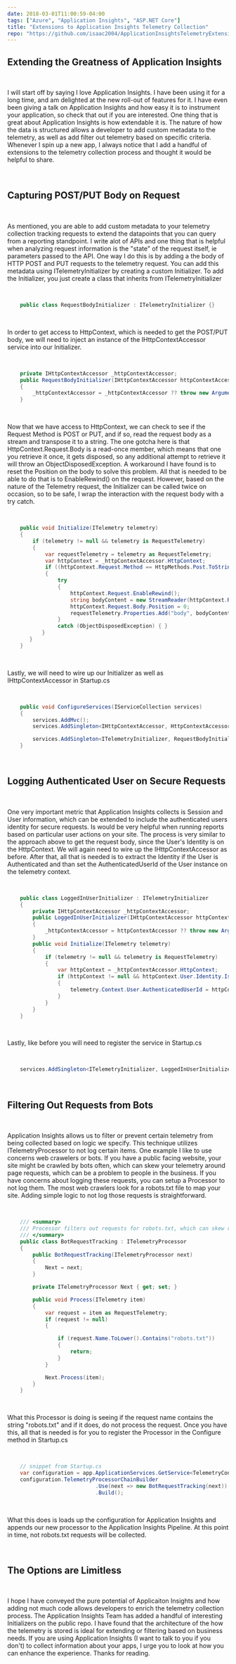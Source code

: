 ```yaml
---
date: 2018-03-01T11:00:59-04:00
tags: ["Azure", "Application Insights", "ASP.NET Core"]
title: "Extensions to Application Insights Telemetry Collection"
repo: "https://github.com/isaac2004/ApplicationInsightsTelemetryExtensions"
---
```


## Extending the Greatness of Application Insights

<br />

I will start off by saying I love Application Insights. I have been using it for a long time, and am delighted at the new roll-out of features for it. I have even been giving a talk on Application Insights and how easy it is to instrument your application, so check that out if you are interested. One thing that is great about Application Insights is how extendable it is. The nature of how the data is structured allows a developer to add custom metadata to the telemetry, as well as add filter out telemetry based on specific criteria. Whenever I spin up a new app, I always notice that I add a handful of extensions to the telemetry collection process and thought it would be helpful to share.

<br />

## Capturing POST/PUT Body on Request

<br />

As mentioned, you are able to add custom metadata to your telemetry collection tracking requests to extend the datapoints that you can query from a reporting standpoint. I write alot of APIs and one thing that is helpful when analyzing request information is the "state" of the request itself, ie parameters passed to the API. One way I do this is by adding a the body of HTTP POST and PUT requests to the telemetry request. You can add this metadata using ITelemetryInitializer by creating a custom Initializer. To add the Initializer, you just create a class that inherits from ITelemetryInitializer

<br />

```csharp
    public class RequestBodyInitializer : ITelemetryInitializer {}
```

<br />

In order to get access to HttpContext, which is needed to get the POST/PUT body, we will need to inject an instance of the IHttpContextAccessor service into our Initializer.

<br />

```csharp
    private IHttpContextAccessor _httpContextAccessor;
    public RequestBodyInitializer(IHttpContextAccessor httpContextAccessor)
    {
        _httpContextAccessor = _httpContextAccessor ?? throw new ArgumentNullException("httpContextAccessor");
    }
```

<br />

Now that we have access to HttpContext, we can check to see if the Request Method is POST or PUT, and if so, read the request body as a stream and transpose it to a string. The one gotcha here is that HttpContext.Request.Body is a read-once member, which means that one you retrieve it once, it gets disposed, so any additional attempt to retrieve it will throw an ObjectDisposedException. A workaround I have found is to reset the Position on the body to solve this problem. All that is needed to be able to do that is to EnableRewind() on the request. However, based on the nature of the Telemetry request, the Initializer can be called twice on occasion, so to be safe, I wrap the interaction with the request body with a try catch.

<br />

```csharp
    public void Initialize(ITelemetry telemetry)
    {
        if (telemetry != null && telemetry is RequestTelemetry)
        {
            var requestTelemetry = telemetry as RequestTelemetry;
            var httpContext = _httpContextAccessor.HttpContext;
            if ((httpContext.Request.Method == HttpMethods.Post.ToString() || httpContext.Request.Method == HttpMethods.Put.ToString()) && httpContext.Request.Body.CanRead)
            {
                try
                {
                    httpContext.Request.EnableRewind();
                    string bodyContent = new StreamReader(httpContext.Request.Body).ReadToEnd();
                    httpContext.Request.Body.Position = 0;
                    requestTelemetry.Properties.Add("body", bodyContent);
                }
                catch (ObjectDisposedException) { }
           }
       }
    }
```

<br />

Lastly, we will need to wire up our Initializer as well as IHttpContextAccessor in Startup.cs

<br />

```csharp
    public void ConfigureServices(IServiceCollection services)
    {
        services.AddMvc();
        services.AddSingleton<IHttpContextAccessor, HttpContextAccessor>();

        services.AddSingleton<ITelemetryInitializer, RequestBodyInitializer>();
    }
```

<br />

## Logging Authenticated User on Secure Requests

<br />

One very important metric that Application Insights collects is Session and User information, which can be extended to include the authenticated users identity for secure requests. Is would be very helpful when running reports based on particular user actions on your site. The process is very similar to the approach above to get the request body, since the User's Identity is on the HttpContext. We will again need to wire up the IHttpContextAccessor as before. After that, all that is needed is to extract the Identity if the User is Authenticated and than set the AuthenticatedUserId of the User instance on the telemetry context.

<br />

```csharp
    public class LoggedInUserInitializer : ITelemetryInitializer
    {
        private IHttpContextAccessor _httpContextAccessor;
        public LoggedInUserInitializer(IHttpContextAccessor httpContextAccessor)
        {
            _httpContextAccessor = httpContextAccessor ?? throw new ArgumentNullException("httpContextAccessor");
        }
        public void Initialize(ITelemetry telemetry)
        {
            if (telemetry != null && telemetry is RequestTelemetry)
            {
                var httpContext = _httpContextAccessor.HttpContext;
                if (httpContext != null && httpContext.User.Identity.IsAuthenticated == true && httpContext.User.Identity.Name != null)
                {
                    telemetry.Context.User.AuthenticatedUserId = httpContext.User.Identity.Name;
                }
            }
        }
    }
```

<br />

Lastly, like before you will need to register the service in Startup.cs

<br />

```csharp
    services.AddSingleton<ITelemetryInitializer, LoggedInUserInitializer>();
```

<br />

## Filtering Out Requests from Bots

<br />

Application Insights allows us to filter or prevent certain telemetry from being collected based on logic we specify. This technique utilizes ITelemetryProcessor to not log certain items. One example I like to use concerns web crawelers or bots. If you have a public facing website, your site might be crawled by bots often, which can skew your telemetry around page requests, which can be a problem to people in the business. If you have concerns about logging these requests, you can setup a Processor to not log them. The most web crawlers look for a robots.txt file to map your site. Adding simple logic to not log those requests is straightforward.

<br />

```csharp
    /// <summary>
    /// Processor filters out requests for robots.txt, which can skew request numbers if not filtered in reporting
    /// </summary>
    public class BotRequestTracking : ITelemetryProcessor
    {
        public BotRequestTracking(ITelemetryProcessor next)
        {
            Next = next;
        }

        private ITelemetryProcessor Next { get; set; }

        public void Process(ITelemetry item)
        {
            var request = item as RequestTelemetry;
            if (request != null)
            {

                if (request.Name.ToLower().Contains("robots.txt"))
                {
                    return;
                }
            }

            Next.Process(item);
        }
    }
```

<br />

What this Processor is doing is seeing if the request name contains the string "robots.txt" and if it does, do not process the request. Once you have this, all that is needed is for you to register the Processor in the Configure method in Startup.cs

<br />

```csharp
    // snippet from Startup.cs
    var configuration = app.ApplicationServices.GetService<TelemetryConfiguration>();
    configuration.TelemetryProcessorChainBuilder
                            .Use(next => new BotRequestTracking(next))
                            .Build();
```

<br />

What this does is loads up the configuration for Application Insights and appends our new processor to the Application Insights Pipeline. At this point in time, not robots.txt requests will be collected.

<br />

## The Options are Limitless

<br />

I hope I have conveyed the pure potential of Applicaiton Insights and how adding not much code allows developers to enrich the telemetry collection process. The Application Insights Team has added a handful of interesting Initializers on the public repo. I have found that the architecture of the how the telemetry is stored is ideal for extending or filtering based on business needs. If you are using Application Insights (I want to talk to you if you don't) to collect information about your apps, I urge you to look at how you can enhance the experience. Thanks for reading.
